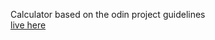 Calculator based on the odin project guidelines  
[live here](https://ero-sannin.github.io/calculator)

